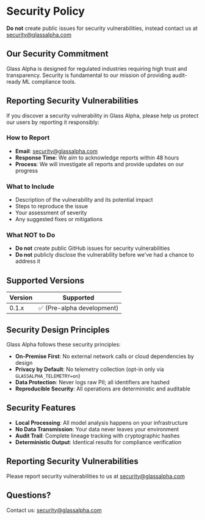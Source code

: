 # Security Policy

**Do not** create public issues for security vulnerabilities, instead contact us at security@glassalpha.com

## Our Security Commitment

Glass Alpha is designed for regulated industries requiring high trust and transparency. Security is fundamental to our mission of providing audit-ready ML compliance tools.

## Reporting Security Vulnerabilities

If you discover a security vulnerability in Glass Alpha, please help us protect our users by reporting it responsibly:

### How to Report
- **Email**: security@glassalpha.com
- **Response Time**: We aim to acknowledge reports within 48 hours
- **Process**: We will investigate all reports and provide updates on our progress

### What to Include
- Description of the vulnerability and its potential impact
- Steps to reproduce the issue
- Your assessment of severity
- Any suggested fixes or mitigations

### What NOT to Do
- **Do not** create public GitHub issues for security vulnerabilities
- **Do not** publicly disclose the vulnerability before we've had a chance to address it

## Supported Versions

| Version | Supported          |
| ------- | ------------------ |
| 0.1.x   | :white_check_mark: (Pre-alpha development) |

## Security Design Principles

Glass Alpha follows these security principles:

- **On-Premise First**: No external network calls or cloud dependencies by design
- **Privacy by Default**: No telemetry collection (opt-in only via `GLASSALPHA_TELEMETRY=on`)
- **Data Protection**: Never logs raw PII; all identifiers are hashed
- **Reproducible Security**: All operations are deterministic and auditable

## Security Features

- **Local Processing**: All model analysis happens on your infrastructure
- **No Data Transmission**: Your data never leaves your environment  
- **Audit Trail**: Complete lineage tracking with cryptographic hashes
- **Deterministic Output**: Identical results for compliance verification

## Reporting Security Vulnerabilities

Please report security vulnerabilities to us at security@glassalpha.com

## Questions?

Contact us: security@glassalpha.com
